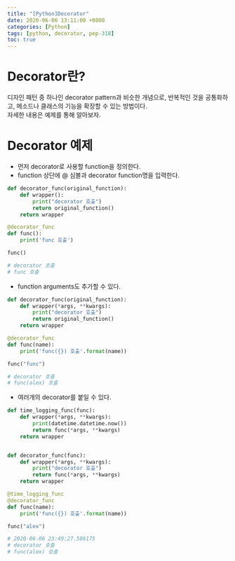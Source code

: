 ```yaml
---
title: "[Python]Decorator"
date: 2020-06-06 13:11:00 +0800
categories: [Python]
tags: [python, decorator, pep-318]
toc: true
---
```


# Decorator란?
디자인 패턴 중 하나인 decorator pattern과 비슷한 개념으로, 반복적인 것을 공통화하고, 메소드나 클래스의 기능을 확장할 수 있는 방법이다.  
자세한 내용은 예제를 통해 알아보자.

# Decorator 예제
* 먼저 decorator로 사용할 function을 정의한다.
* function 상단에 @ 심볼과 decorator function명을 입력한다.  
```python
def decorator_func(original_function):
    def wrapper():
        print("decorator 호출")
        return original_function()
    return wrapper

@decorator_func
def func():
    print('func 호출')

func()

# decorator 호출
# func 호출
```

* function arguments도 추가할 수 있다.
```python
def decorator_func(original_function):
    def wrapper(*args, **kwargs):
        print("decorator 호출")
        return original_function()
    return wrapper

@decorator_func
def func(name):
    print('func({}) 호출'.format(name))

func("func")

# decorator 호출
# func(alex) 호출
```
* 여러개의 decorator를 붙일 수 있다.
```python
def time_logging_func(func):
    def wrapper(*args, **kwargs):
        print(datetime.datetime.now())
        return func(*args, **kwargs)
    return wrapper


def decorator_func(func):
    def wrapper(*args, **kwargs):
        print("decorator 호출")
        return func(*args, **kwargs)
    return wrapper

@time_logging_func
@decorator_func
def func(name):
    print('func({}) 호출'.format(name))

func("alex")

# 2020-06-06 23:49:27.586175
# decorator 호출
# func(alex) 호출
```